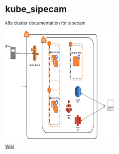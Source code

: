 # kube_sipecam
k8s cluster documentation for sipecam

<img height="350" width="350" src="https://github.com/CONABIO/kube_sipecam/blob/master/imgs/KUBE_SIPECAM_AWS.png">

[Wiki](https://github.com/CONABIO/kube_sipecam/wiki/1.Deployment-of-Kubernetes-cluster-in-AWS)

